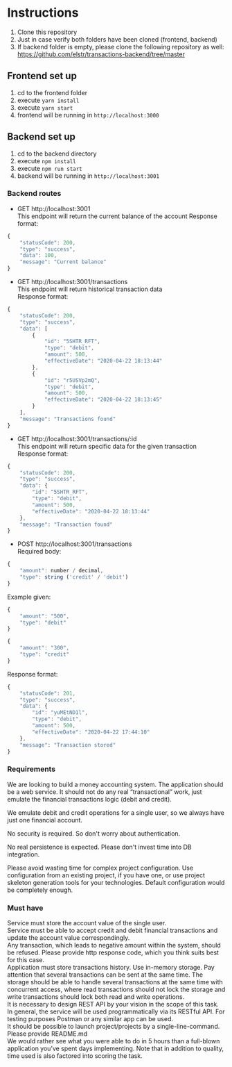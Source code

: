 # Instructions
1) Clone this repository
2) Just in case verify both folders have been cloned (frontend, backend)
3) If backend folder is empty, please clone the following repository as well: https://github.com/elstr/transactions-backend/tree/master


## Frontend set up
1) cd to the frontend folder
2) execute `yarn install`
3) execute `yarn start`
4) frontend will be running in `http://localhost:3000`


## Backend set up
1) cd to the backend directory
2) execute `npm install`
3) execute `npm run start`
4) backend will be running in `http://localhost:3001`

### Backend routes
- GET http://localhost:3001  
This endpoint will return the current balance of the account
Response format: 
```js
{
    "statusCode": 200,
    "type": "success",
    "data": 100,
    "message": "Current balance"
}
```

- GET http://localhost:3001/transactions  
This endpoint will return historical transaction data  
Response format:
```js
{
    "statusCode": 200,
    "type": "success",
    "data": [
        {
            "id": "5SHTR_RFT",
            "type": "debit",
            "amount": 500,
            "effectiveDate": "2020-04-22 18:13:44"
        },
        {
            "id": "r5USVp2mQ",
            "type": "debit",
            "amount": 500,
            "effectiveDate": "2020-04-22 18:13:45"
        }
    ],
    "message": "Transactions found"
}
```

- GET http://localhost:3001/transactions/:id  
This endpoint will return specific data for the given transaction  
Response format:
```js
{
    "statusCode": 200,
    "type": "success",
    "data": {
        "id": "5SHTR_RFT",
        "type": "debit",
        "amount": 500,
        "effectiveDate": "2020-04-22 18:13:44"
    },
    "message": "Transaction found"
}
```


- POST http://localhost:3001/transactions  
Required body:
```js
{
	"amount": number / decimal,
	"type": string ('credit' / 'debit')
}
```

Example given:
```js
{
	"amount": "500",
	"type": "debit"
}

{
	"amount": "300",
	"type": "credit"
}
```

Response format:
```js
{
    "statusCode": 201,
    "type": "success",
    "data": {
        "id": "yuMEtND1l",
        "type": "debit",
        "amount": 500,
        "effectiveDate": "2020-04-22 17:44:10"
    },
    "message": "Transaction stored"
}
```


### Requirements
We are looking to build a money accounting system. The application should be a web service. It should not do any real “transactional” work, just emulate the financial transactions logic (debit and credit).<br />

We emulate debit and credit operations for a single user, so we always have just one financial account.<br />

No security is required. So don't worry about authentication.<br />

No real persistence is expected. Please don't invest time into DB integration.<br />

Please avoid wasting time for complex project configuration. Use configuration from an existing project, if you have one, or use project skeleton generation tools for your technologies. Default configuration would be completely enough.<br />

### Must have
Service must store the account value of the single user. <br />
Service must be able to accept credit and debit financial transactions and update the account value correspondingly.<br />
Any transaction, which leads to negative amount within the system, should be refused. Please provide http response code, which you think suits best for this case. <br />
Application must store transactions history. Use in-memory storage. Pay attention that several transactions can be sent at the same time. The storage should be able to handle several transactions at the same time with concurrent access, where read transactions should not lock the storage and write transactions should lock both read and write operations. <br />
It is necessary to design REST API by your vision in the scope of this task. <br />
In general, the service will be used programmatically via its RESTful API. For testing purposes Postman or any similar app can be used.<br />
It should be possible to launch project/projects by a single-line-command. Please provide README.md <br />
We would rather see what you were able to do in 5 hours than a full-blown application you’ve spent days implementing. Note that in addition to quality, time used is also factored into scoring the task.


